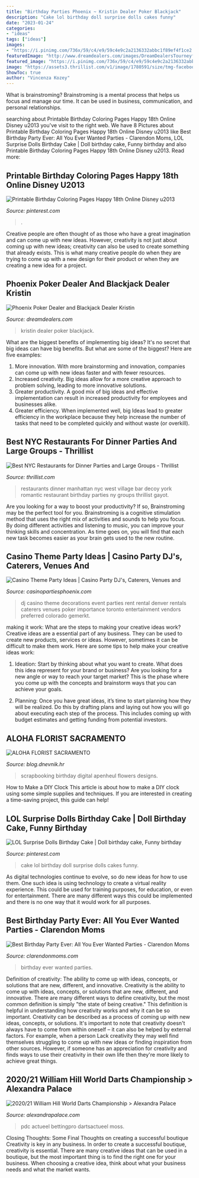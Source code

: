```yaml
---
title: "Birthday Parties Phoenix ~ Kristin Dealer Poker Blackjack"
description: "Cake lol birthday doll surprise dolls cakes funny"
date: "2023-01-24"
categories:
- "ideas"
tags: ["ideas"]
images:
- "https://i.pinimg.com/736x/59/c4/e9/59c4e9c2a2136332abbc1f89ef4f1ce2.jpg"
featuredImage: "http://www.dreamdealers.com/images/DreamDealersTourneyforJewishCommunityCenter444.jpg"
featured_image: "https://i.pinimg.com/736x/59/c4/e9/59c4e9c2a2136332abbc1f89ef4f1ce2.jpg"
image: "https://assets3.thrillist.com/v1/image/1780591/size/tmg-facebook_social.jpg"
ShowToc: true
author: "Vincenza Kozey"
---
```



What is brainstroming? Brainstroming is a mental process that helps us focus and manage our time. It can be used in business, communication, and personal relationships.

	

		
searching about Printable Birthday Coloring Pages Happy 18th Online Disney u2013 you've visit to the right web. We have 8 Pictures about Printable Birthday Coloring Pages Happy 18th Online Disney u2013 like Best Birthday Party Ever: All You Ever Wanted Parties - Clarendon Moms, LOL Surprise Dolls Birthday Cake | Doll birthday cake, Funny birthday and also Printable Birthday Coloring Pages Happy 18th Online Disney u2013. Read more:
		
    
## Printable Birthday Coloring Pages Happy 18th Online Disney U2013

<img loading=lazy src="https://i.pinimg.com/736x/f1/84/a2/f184a2f1d9299fb1fc06a8f1163c9837.jpg" onerror="this.onerror=null;this.src='https://tse4.mm.bing.net/th?id=OIP.2l0FrscRh05-BtsdhhJZ8QHaFe&amp;pid=15.1';" alt="Printable Birthday Coloring Pages Happy 18th Online Disney u2013">

_Source: pinterest.com_

>. 

	

Creative people are often thought of as those who have a great imagination and can come up with new ideas. However, creativity is not just about coming up with new ideas; creativity can also be used to create something that already exists. This is what many creative people do when they are trying to come up with a new design for their product or when they are creating a new idea for a project.

    
## Phoenix Poker Dealer And Blackjack Dealer Kristin

<img loading=lazy src="http://www.dreamdealers.com/images/DreamDealersTourneyforJewishCommunityCenter444.jpg" onerror="this.onerror=null;this.src='https://tse2.mm.bing.net/th?id=OIP.6ti50Dqcc5RXMMQaRaf1iAHaE7&amp;pid=15.1';" alt="Phoenix Poker Dealer and Blackjack Dealer Kristin">

_Source: dreamdealers.com_

>kristin dealer poker blackjack. 

	

What are the biggest benefits of implementing big ideas?
It's no secret that big ideas can have big benefits. But what are some of the biggest? Here are five examples: 
1. More innovation. With more brainstorming and innovation, companies can come up with new ideas faster and with fewer resources. 
2. Increased creativity. Big ideas allow for a more creative approach to problem solving, leading to more innovative solutions. 
3. Greater productivity. A good mix of big ideas and effective implementation can result in increased productivity for employees and businesses alike. 
4. Greater efficiency. When implemented well, big Ideas lead to greater efficiency in the workplace because they help increase the number of tasks that need to be completed quickly and without waste (or overkill).

    
## Best NYC Restaurants For Dinner Parties And Large Groups - Thrillist

<img loading=lazy src="https://assets3.thrillist.com/v1/image/1780591/size/tmg-facebook_social.jpg" onerror="this.onerror=null;this.src='https://tse1.mm.bing.net/th?id=OIP.NovKCGst5NA6CflimjkbzQHaD4&amp;pid=15.1';" alt="Best NYC Restaurants for Dinner Parties and Large Groups - Thrillist">

_Source: thrillist.com_

>restaurants dinner manhattan nyc west village bar decoy york romantic restaurant birthday parties ny groups thrillist gayot. 

	

Are you looking for a way to boost your productivity? If so, Brainstroming may be the perfect tool for you. Brainstroming is a cognitive stimulation method that uses the right mix of activities and sounds to help you focus. By doing different activities and listening to music, you can improve your thinking skills and concentration. As time goes on, you will find that each new task becomes easier as your brain gets used to the new routine.

    
## Casino Theme Party Ideas | Casino Party DJ&#039;s, Caterers, Venues And

<img loading=lazy src="http://www.casinopartiesphoenix.com/images/casino-party-dj.jpg" onerror="this.onerror=null;this.src='https://tse1.mm.bing.net/th?id=OIP.7sSbZqrNnDfjj5zg452abQHaFj&amp;pid=15.1';" alt="Casino Theme Party Ideas | Casino Party DJ&#039;s, Caterers, Venues and">

_Source: casinopartiesphoenix.com_

>dj casino theme decorations event parties rent rental denver rentals caterers venues poker importance toronto entertainment vendors preferred colorado gemerkt. 

	

making it work: What are the steps to making your creative ideas work?
Creative ideas are a essential part of any business. They can be used to create new products, services or ideas. However, sometimes it can be difficult to make them work. Here are some tips to help make your creative ideas work:
1. Ideation: Start by thinking about what you want to create. What does this idea represent for your brand or business? Are you looking for a new angle or way to reach your target market? This is the phase where you come up with the concepts and brainstorm ways that you can achieve your goals.

2. Planning: Once you have great ideas, it’s time to start planning how they will be realized. Do this by drafting plans and laying out how you will go about executing each step of the process. This includes coming up with budget estimates and getting funding from potential investors.


    
## ALOHA FLORIST SACRAMENTO

<img loading=lazy src="http://bit.ly/phbhNO" onerror="this.onerror=null;this.src='https://tse3.mm.bing.net/th?id=OIP.XxO7rnPpQe2x9GTms6R0tAHaHZ&amp;pid=15.1';" alt="ALOHA FLORIST SACRAMENTO">

_Source: blog.dnevnik.hr_

>scrapbooking birthday digital apenheul flowers designs. 

	

How to Make a DIY Clock
This article is about how to make a DIY clock using some simple supplies and techniques. If you are interested in creating a time-saving project, this guide can help!

    
## LOL Surprise Dolls Birthday Cake | Doll Birthday Cake, Funny Birthday

<img loading=lazy src="https://i.pinimg.com/736x/59/c4/e9/59c4e9c2a2136332abbc1f89ef4f1ce2.jpg" onerror="this.onerror=null;this.src='https://tse1.mm.bing.net/th?id=OIP.IngmVK_QJnC-bXNyeirRIQHaLb&amp;pid=15.1';" alt="LOL Surprise Dolls Birthday Cake | Doll birthday cake, Funny birthday">

_Source: pinterest.com_

>cake lol birthday doll surprise dolls cakes funny. 

	

As digital technologies continue to evolve, so do new ideas for how to use them. One such idea is using technology to create a virtual reality experience. This could be used for training purposes, for education, or even for entertainment. There are many different ways this could be implemented and there is no one way that it would work for all purposes.

    
## Best Birthday Party Ever: All You Ever Wanted Parties - Clarendon Moms

<img loading=lazy src="http://clarendonmoms.com/wp-content/uploads/2015/04/DSC_0008-1024x680.jpg" onerror="this.onerror=null;this.src='https://tse4.mm.bing.net/th?id=OIP.Mr_ffYvwE4t1nEGXJloLZQHaE6&amp;pid=15.1';" alt="Best Birthday Party Ever: All You Ever Wanted Parties - Clarendon Moms">

_Source: clarendonmoms.com_

>birthday ever wanted parties. 

	

Definition of creativity: The ability to come up with ideas, concepts, or solutions that are new, different, and innovative.
Creativity is the ability to come up with ideas, concepts, or solutions that are new, different, and innovative. There are many different ways to define creativity, but the most common definition is simply "the state of being creative." This definition is helpful in understanding how creativity works and why it can be so important.
Creativity can be described as a process of coming up with new ideas, concepts, or solutions. It's important to note that creativity doesn't always have to come from within oneself – it can also be helped by external factors. For example, when a person Lack creativity they may well find themselves struggling to come up with new ideas or finding inspiration from other sources. However, if someone has an appreciation for creativity and finds ways to use their creativity in their own life then they're more likely to achieve great things.

    
## 2020/21 William Hill World Darts Championship &gt; Alexandra Palace

<img loading=lazy src="https://assets.alexandrapalace.com/content/uploads/2020/11/WLDCHAMPS-TROPHY7A.jpg" onerror="this.onerror=null;this.src='https://tse3.mm.bing.net/th?id=OIP.uU_nQ-KeCIYCWMF-V8FmtAHaE7&amp;pid=15.1';" alt="2020/21 William Hill World Darts Championship &gt; Alexandra Palace">

_Source: alexandrapalace.com_

>pdc actueel bettingpro dartsactueel moss. 

	

Closing Thoughts: Some Final Thoughts on creating a successful boutique
Creativity is key in any business. In order to create a successful boutique, creativity is essential. There are many creative ideas that can be used in a boutique, but the most important thing is to find the right one for your business. When choosing a creative idea, think about what your business needs and what the market wants.

